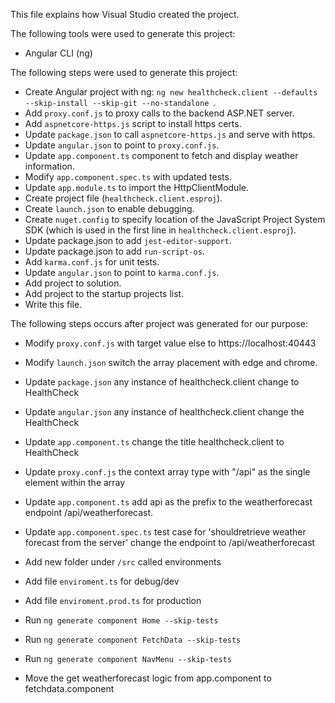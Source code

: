 This file explains how Visual Studio created the project.

The following tools were used to generate this project:
- Angular CLI (ng)

The following steps were used to generate this project:
- Create Angular project with ng: `ng new healthcheck.client --defaults --skip-install --skip-git --no-standalone `.
- Add `proxy.conf.js` to proxy calls to the backend ASP.NET server.
- Add `aspnetcore-https.js` script to install https certs.
- Update `package.json` to call `aspnetcore-https.js` and serve with https.
- Update `angular.json` to point to `proxy.conf.js`.
- Update `app.component.ts` component to fetch and display weather information.
- Modify `app.component.spec.ts` with updated tests.
- Update `app.module.ts` to import the HttpClientModule.
- Create project file (`healthcheck.client.esproj`).
- Create `launch.json` to enable debugging.
- Create `nuget.config` to specify location of the JavaScript Project System SDK (which is used in the first line in `healthcheck.client.esproj`).
- Update package.json to add `jest-editor-support`.
- Update package.json to add `run-script-os`.
- Add `karma.conf.js` for unit tests.
- Update `angular.json` to point to `karma.conf.js`.
- Add project to solution.
- Add project to the startup projects list.
- Write this file.

The following steps occurs after project was generated for our purpose:
- Modify `proxy.conf.js` with target value else to https://localhost:40443
- Modify `launch.json` switch the array placement with edge and chrome. 
- Update `package.json` any instance of healthcheck.client change to HealthCheck
- Update `angular.json` any instance of healthcheck.client change the HealthCheck
- Update `app.component.ts` change the title healthcheck.client to HealthCheck

- Update `proxy.conf.js` the context array type with "/api" as the single element within the array
- Update `app.component.ts` add api as the prefix to the weatherforecast endpoint /api/weatherforecast. 
- Update `app.component.spec.ts` test case for 'shouldretrieve weather forecast from the server' change the endpoint to /api/weatherforecast 

- Add new folder under `/src` called environments
- Add file `enviroment.ts` for debug/dev 
- Add file `enviroment.prod.ts` for production

- Run `ng generate component Home --skip-tests`
- Run `ng generate component FetchData --skip-tests`
- Run `ng generate component NavMenu --skip-tests`
- Move the get weatherforecast logic from app.component to fetchdata.component
